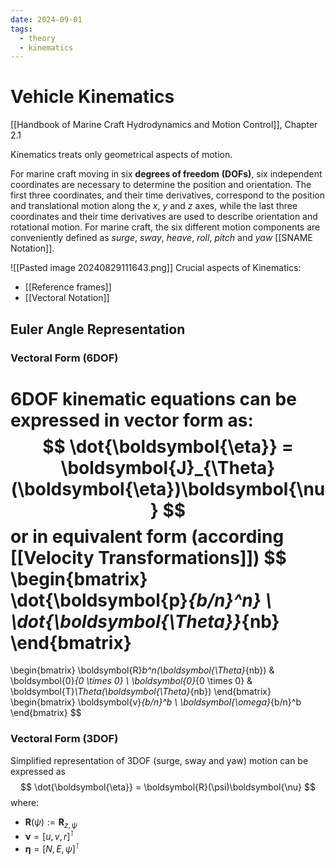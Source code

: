 ```yaml
---
date: 2024-09-01
tags:
  - theory
  - kinematics
---
```

# Vehicle Kinematics
[[Handbook of Marine Craft Hydrodynamics and Motion Control]], Chapter 2.1

Kinematics treats only geometrical aspects of motion.

For marine craft moving in six **degrees of freedom** **(DOFs)**, six independent coordinates are necessary to determine the position and orientation. The first three coordinates, and their time derivatives, correspond to the position and translational motion along the $x$, $y$ and $z$ axes, while the last three coordinates and their time derivatives are used to describe orientation and rotational motion. For marine craft, the six different motion components are conveniently defined as *surge*, *sway*, *heave*, *roll*, *pitch* and *yaw* [[SNAME Notation]].

![[Pasted image 20240829111643.png]]
Crucial aspects of Kinematics:
* [[Reference frames]]
* [[Vectoral Notation]]
## Euler Angle Representation
### Vectoral Form (6DOF)
6DOF kinematic equations can be expressed in vector form as:
$$
\dot{\boldsymbol{\eta}} = \boldsymbol{J}_{\Theta}(\boldsymbol{\eta})\boldsymbol{\nu}
$$
or in equivalent form (according [[Velocity Transformations]])
$$
\begin{bmatrix}
\dot{\boldsymbol{p}_{b/n}^n} \\
\dot{\boldsymbol{\Theta}}_{nb}
\end{bmatrix}
=
\begin{bmatrix}
\boldsymbol{R}_b^n(\boldsymbol{\Theta}_{nb}) & \boldsymbol{0}_{0 \times 0} \\
\boldsymbol{0}_{0 \times 0} & \boldsymbol{T}_\Theta(\boldsymbol{\Theta}_{nb})
\end{bmatrix}
\begin{bmatrix}
\boldsymbol{v}_{b/n}^b \\
\boldsymbol{\omega}_{b/n}^b
\end{bmatrix}
$$

### Vectoral Form (3DOF)
Simplified representation of 3DOF (surge, sway and yaw) motion can be expressed as
$$
\dot{\boldsymbol{\eta}} = \boldsymbol{R}(\psi)\boldsymbol{\nu}
$$
where:
* $\boldsymbol{R}(\psi):=\boldsymbol{R}_{z,\psi}$
* $\boldsymbol{\nu}=[u,v,r]^\intercal$
* $\boldsymbol{\eta}=[N,E, \psi]^\intercal$